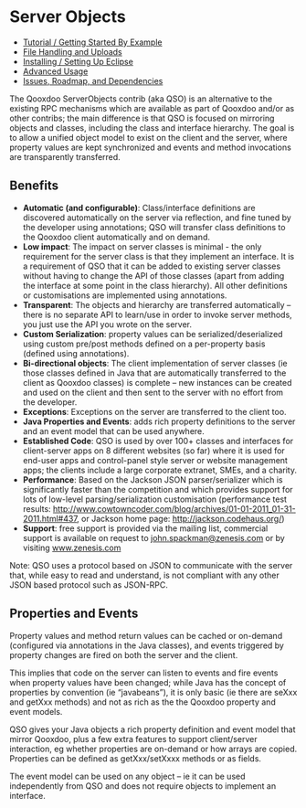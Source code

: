 # Server Objects

  * [Tutorial / Getting Started By Example](docs/tutorial.md)
  * [File Handling and Uploads](docs/uploads.md)
  * [Installing / Setting Up Eclipse](docs/eclipse.md)
  * [Advanced Usage](docs/advanced.md)
  * [Issues, Roadmap, and Dependencies](docs/issues.md)

The Qooxdoo ServerObjects contrib (aka QSO) is an alternative to the existing RPC mechanisms which are available as part of Qooxdoo and/or as other contribs; the main difference is that QSO is focused on mirroring objects and classes, including the class and interface hierarchy.  The goal is to allow a unified object model to exist on the client and the server, where property values are kept synchronized and events and method invocations are transparently transferred.  

## Benefits

* **Automatic (and configurable)**: Class/interface definitions are discovered automatically on the server via reflection, and fine tuned by the developer using annotations; QSO will transfer class definitions to the Qooxdoo client automatically and on demand.
* **Low impact**: The impact on server classes is minimal - the only requirement for the server class is that they implement an interface.  It is a requirement of QSO that it can be added to existing server classes without having to change the API of those classes (apart from adding the interface at some point in the class hierarchy).  All other definitions or customisations are implemented using annotations.
* **Transparent**: The objects and hierarchy are transferred automatically – there is no separate API to learn/use in order to invoke server methods, you just use the API you wrote on the server.
* **Custom Serialization**: property values can be serialized/deserialized using custom pre/post methods defined on a per-property basis (defined using annotations).
* **Bi-directional objects**: The client implementation of server classes (ie those classes defined in Java that are automatically transferred to the client as Qooxdoo classes) is complete – new instances can be created and used on the client and then sent to the server with no effort from the developer.
* **Exceptions**: Exceptions on the server are transferred to the client too.
* **Java Properties and Events**: adds rich property definitions to the server and an event model that can be used anywhere.
* **Established Code**: QSO is used by over 100+ classes and interfaces for client-server apps on 8 different websites (so far) where it is used for end-user apps and control-panel style server or website management apps; the clients include a large corporate extranet, SMEs, and a charity.
* **Performance**: Based on the Jackson JSON parser/serializer which is significantly faster than the competition and which provides support for lots of low-level parsing/serialization customisation (performance test results: http://www.cowtowncoder.com/blog/archives/01-01-2011_01-31-2011.html#437, or Jackson home page: http://jackson.codehaus.org/)
* **Support**: free support is provided via the mailing list, commercial support is available on request to <john.spackman@zenesis.com> or by visiting www.zenesis.com

Note: QSO uses a protocol based on JSON to communicate with the server that, while easy to read and understand, is not compliant with any other JSON based protocol such as JSON-RPC. 

## Properties and Events

Property values and method return values can be cached or on-demand (configured via annotations in the Java classes), and events triggered by property changes are fired on both the server and the client.

This implies that code on the server can listen to events and fire events when property values have been changed; while Java has the concept of properties by convention (ie “javabeans”), it is only basic (ie there are seXxx and getXxx methods) and not as rich as the the Qooxdoo property and event models.

QSO gives your Java objects a rich property definition and event model that mirror Qooxdoo, plus a few extra features to support client/server interaction, eg whether properties are on-demand or how arrays are copied.  Properties can be defined as getXxx/setXxxx methods or as fields.

The event model can be used on any object – ie it can be used independently from QSO and does not require objects to implement an interface.
